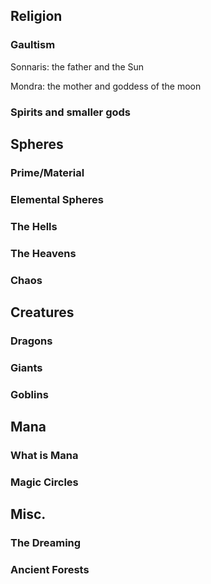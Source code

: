 ## Religion
### Gaultism
Sonnaris: the father and the Sun

Mondra: the mother and goddess of the moon

### Spirits and smaller gods

## Spheres
### Prime/Material
### Elemental Spheres
### The Hells

### The Heavens

### Chaos
## Creatures
### Dragons
### Giants
### Goblins

## Mana
### What is Mana
### Magic Circles

## Misc.
### The Dreaming

### Ancient Forests
